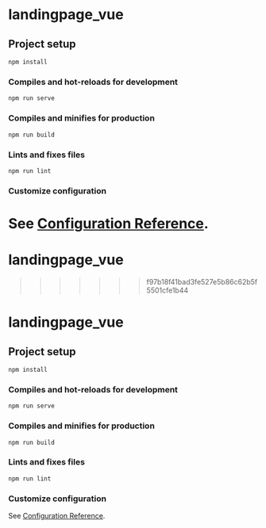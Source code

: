 # landingpage_vue

## Project setup

```
npm install
```

### Compiles and hot-reloads for development

```
npm run serve
```

### Compiles and minifies for production

```
npm run build
```

### Lints and fixes files

```
npm run lint
```

### Customize configuration

# See [Configuration Reference](https://cli.vuejs.org/config/).

# landingpage_vue

> > > > > > > f97b18f41bad3fe527e5b86c62b5f5501cfe1b44

# landingpage_vue

## Project setup

```
npm install
```

### Compiles and hot-reloads for development

```
npm run serve
```

### Compiles and minifies for production

```
npm run build
```

### Lints and fixes files

```
npm run lint
```

### Customize configuration

See [Configuration Reference](https://cli.vuejs.org/config/).
